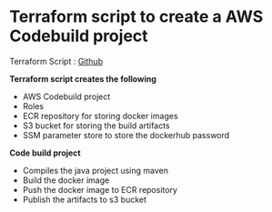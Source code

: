 # Terraform script to create a AWS Codebuild project

Terraform Script : [Github](https://github.com/vigneshsweekaran/terraform/tree/main/aws/07-codebuild/hello-world)

**Terraform script creates the following**
* AWS Codebuild project
* Roles
* ECR repository for storing docker images
* S3 bucket for storing the build artifacts
* SSM parameter store to store the dockerhub password

**Code build project**
* Compiles the java project using maven
* Build the docker image
* Push the docker image to ECR repository
* Publish the artifacts to s3 bucket
